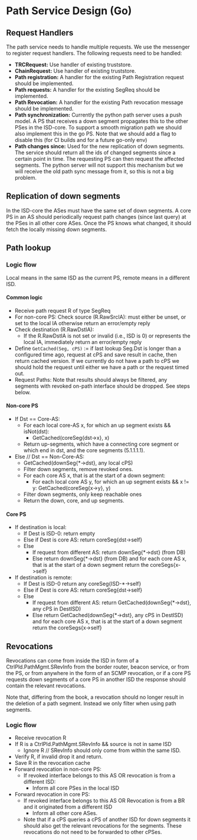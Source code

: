 # Path Service Design (Go)

## Request Handlers

The path service needs to handle multiple requests. We use the messenger to register request handlers. The following requests need to be handled:

* __TRCRequest:__ Use handler of existing truststore.
* __ChainRequest:__ Use handler of existing truststore.
* __Path registration:__ A handler for the existing Path Registration request should be implemented.
* __Path requests:__ A handler for the existing SegReq should be implemented.
* __Path Revocation:__ A handler for the existing Path revocation message should be implemented.
* __Path synchronization:__ Currently the python path server uses a push model. A PS that receives a down segment propagates this to the other PSes in the ISD-core. To support a smooth migration path we should also implement this in the go PS. Note that we should add a flag to disable this (for CI builds and for a future go-only env)
* __Path changes since:__ Used for the new replication of down segments. The service should return all the ids of changed segments since a certain point in time. The requesting PS can then request the affected segments. The python server will not support this mechanism but we will receive the old path sync message from it, so this is not a big problem.

## Replication of down segments

In the ISD-core the ASes must have the same set of down segments. A core PS in an AS should periodically request path changes (since last query) at the PSes in all other core ASes. Once the PS knows what changed, it should fetch the locally missing down segments.

## Path lookup

### Logic flow

Local means in the same ISD as the current PS, remote means in a different ISD.

#### Common logic

* Receive path request R of type SegReq
* For non-core PS: Check source (R.RawSrcIA): must either be unset, or set to the local IA otherwise return an error/empty reply
* Check destination (R.RawDstIA):
  * If the R.RawDstIA is not set or invalid (i.e., ISD is 0) or represents the local IA, immediately return an error/empty reply
* Define `GetCached(Seg, cPS)` := if last lookup Seg.Dst is longer than a configured time ago, request at cPS and save result in cache, then return cached version. If we currently do not have a path to cPS we should hold the request until either we have a path or the request timed out.
* Request Paths: Note that results should always be filtered, any segments with revoked on-path interface should be dropped. See steps below.

#### Non-core PS

* If Dst == Core-AS:
  * For each local core-AS x, for which an up segment exists && isNot(dst):
    * GetCached(coreSeg{dst->x}, x)
  * Return up-segments, which have a connecting core segment or which end in dst, and the core segments (5.1.1.1.1).
* Else // Dst == Non-Core-AS:
  * GetCached(downSeg{*->dst}, any local cPS)
  * Filter down segments, remove revoked ones.
  * For each core AS x, that is at the start of a down segment:
    * For each local core AS y, for which an up segment exists && x != y: GetCached(coreSeg{x->y}, y)
  * Filter down segments, only keep reachable ones
  * Return the down, core, and up segments.

#### Core PS

* If destination is local:
  * If Dest is ISD-0: return empty
  * Else if Dest is core AS: return coreSeg{dst->self}
  * Else
    * If request from different AS: return downSeg{*->dst} (from DB)
    * Else return downSeg{*->dst} (from DB) and for each core AS x, that is at the start of a down segment return the coreSegs{x->self}
* If destination is remote:
  * If Dest is ISD-0 return any coreSeg{ISD-*->self}
  * Else if Dest is core AS: return coreSeg{dst->self}
  * Else
    * If request from different AS: return GetCached(downSeg{*->dst}, any cPS in DestISD)
    * Else return GetCached(downSeg{*->dst}, any cPS in DestISD) and for each core AS x, that is at the start of a down segment return the coreSegs{x->self}

## Revocations

Revocations can come from inside the ISD in form of a CtrlPld.PathMgmt.SRevInfo from the border router, beacon service, or from the PS, or from anywhere in the form of an SCMP revocation, or if a core PS requests down segments of a core PS in another ISD the response should contain the relevant revocations.

Note that, differing from the book, a revocation should no longer result in the deletion of a path segment. Instead we only filter when using path segments.

### Logic flow

* Receive revocation R
* If R is a CtrlPld.PathMgmt.SRevInfo && source is not in same ISD
  * Ignore R // SRevInfo should only come from within the same ISD.
* Verify R, if invalid drop it and return.
* Save R in the revocation cache
* Forward revocation in non-core PS:
  * If revoked interface belongs to this AS OR revocation is from a different ISD:
    * Inform all core PSes in the local ISD
* Forward revocation in core PS:
  * If revoked interface belongs to this AS OR
      Revocation is from a BR and it originated from a different ISD
    * Inform all other core ASes.
  * Note that if a cPS queries a cPS of another ISD for down segments it should also get the relevant revocations for the segments. These revocations do not need to be forwarded to other cPSes.

